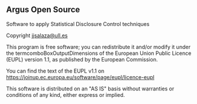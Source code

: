 ## Argus Open Source
Software to apply Statistical Disclosure Control techniques

Copyright jjsalaza@ull.es

This program is free software; you can redistribute it and/or 
modify it under the termcomboBoxOutputDimensions of the European Union Public Licence 
(EUPL) version 1.1, as published by the European Commission.

You can find the text of the EUPL v1.1 on
https://joinup.ec.europa.eu/software/page/eupl/licence-eupl

This software is distributed on an "AS IS" basis without 
warranties or conditions of any kind, either express or implied.
